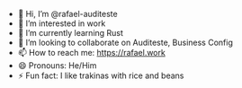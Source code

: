 - 👋 Hi, I’m @rafael-auditeste
- 👀 I’m interested in work
- 🌱 I’m currently learning Rust
- 💞️ I’m looking to collaborate on Auditeste, Business Config
- 📫 How to reach me: https://rafael.work
- 😄 Pronouns: He/Him
- ⚡ Fun fact: I like trakinas with rice and beans

<!---
rafael-auditeste/rafael-auditeste is a ✨ special ✨ repository because its `README.md` (this file) appears on your GitHub profile.
You can click the Preview link to take a look at your changes.
--->
